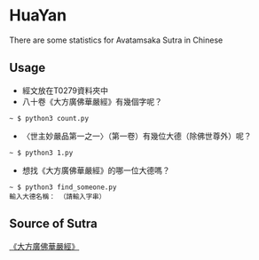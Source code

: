 # HuaYan
There are some statistics for Avatamsaka Sutra in Chinese

## Usage
- 經文放在T0279資料夾中
- 八十卷《大方廣佛華嚴經》有幾個字呢？
```
~ $ python3 count.py
```
- 〈世主妙嚴品第一之一〉（第一卷）有幾位大德（除佛世尊外）呢？
```
~ $ python3 1.py
```
- 想找《大方廣佛華嚴經》的哪一位大德嗎？
```
~ $ python3 find_someone.py
輸入大德名稱： （請輸入字串）
```

## Source of Sutra
[《大方廣佛華嚴經》](https://cbetaonline.dila.edu.tw/zh/T0279)